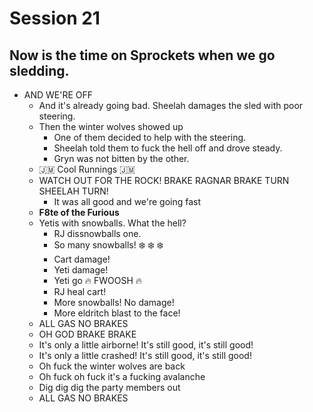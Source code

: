 # Session 21
## Now is the time on Sprockets when we go sledding.
* AND WE'RE OFF
	* And it's already going bad. Sheelah damages the sled with poor steering.
	* Then the winter wolves showed up
		* One of them decided to help with the steering.
		* Sheelah told them to fuck the hell off and drove steady.
		* Gryn was not bitten by the other.
	* :jamaica: Cool Runnings :jamaica:
	* WATCH OUT FOR THE ROCK! BRAKE RAGNAR BRAKE TURN SHEELAH TURN!
		* It was all good and we're going fast
	* **F8te of the Furious**
	* Yetis with snowballs. What the hell?
		* RJ dissnowballs one.
		* So many snowballs! :snowflake: :snowflake: :snowflake: 
		* Cart damage!
		* Yeti damage!
		* Yeti go :fire: FWOOSH :fire:
		* RJ heal cart!
		* More snowballs! No damage!
		* More eldritch blast to the face!
	* ALL GAS NO BRAKES
	* OH GOD BRAKE BRAKE
	* It's only a little airborne! It's still good, it's still good!
	* It's only a little crashed! It's still good, it's still good!
	* Oh fuck the winter wolves are back
	* Oh fuck oh fuck it's a fucking avalanche
	* Dig dig dig the party members out
	* ALL GAS NO BRAKES
<!--stackedit_data:
eyJoaXN0b3J5IjpbLTIxMDE5NjU3ODIsMTk5Mjc4Mzk3NiwtMT
IwMjU0NzU1MSwtMTAwMDcyNzE4OSwtNDM3MjY5MzE1LC02NDAz
MzI1OTMsOTE1NDE0NDAyLDU1NjY0MDg5LC0yMDY0MzE2ODA4XX
0=
-->